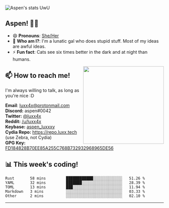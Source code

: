![Aspen's stats UwU](https://github-readme-stats.vercel.app/api?username=aspenluxxxy&show_icons=true&theme=onedark)

## Aspen! 🏳️‍⚧️

 - 😄 **Pronouns**: [She/Her](https://www.mypronouns.org/she-her)
 - 👩 **Who am I?**: I'm a lunatic gal who does stupid stuff. Most of my ideas are awful ideas.  
 - ⚡ **Fun fact**: <!--START_SECTION:catfact-->Cats see six times better in the dark and at night than humans.<!--END_SECTION:catfact-->
 
<img align="right" src="https://raw.githubusercontent.com/aspenluxxxy/aspenluxxxy/master/crab.jpg" width="256px" height="247px" />  

## 📫 How to reach me!
I'm always willing to talk, as long as you're nice :D

**Email**: luxx4x@protonmail.com  
**Discord:** aspen#0042  
**Twitter:** [@luxx4x](https://twitter.com/luxx4x)  
**Reddit:** [/u/luxx4x](https://reddit.com/user/luxx4x/)  
**Keybase:** [aspen_luxxxy](https://keybase.io/aspen_luxxxy)  
**Cydia Repo:** https://repo.luxx.tech (use Zebra, not Cydia)  
**GPG Key:** [FD184828B70EE85A255C768B732932968965DE56](https://aspenuwu.me/aspen-public.asc)

## 📊 **This week's coding!**
<!--START_SECTION:waka-->
```text
Rust       58 mins         ████████████░░░░░░░░░░░░░   51.26 % 
YAML       32 mins         ███████░░░░░░░░░░░░░░░░░░   28.39 % 
TOML       13 mins         ███░░░░░░░░░░░░░░░░░░░░░░   11.94 % 
Markdown   3 mins          ░░░░░░░░░░░░░░░░░░░░░░░░░   03.33 % 
Other      2 mins          ░░░░░░░░░░░░░░░░░░░░░░░░░   02.10 %
```
<!--END_SECTION:waka-->

-------
